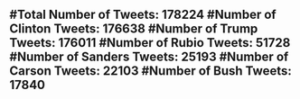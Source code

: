 #Total Number of Tweets: 178224 
#Number of Clinton Tweets: 176638
#Number of Trump Tweets: 176011
#Number of Rubio Tweets: 51728
#Number of Sanders Tweets: 25193
#Number of Carson Tweets: 22103
#Number of Bush Tweets: 17840
---
